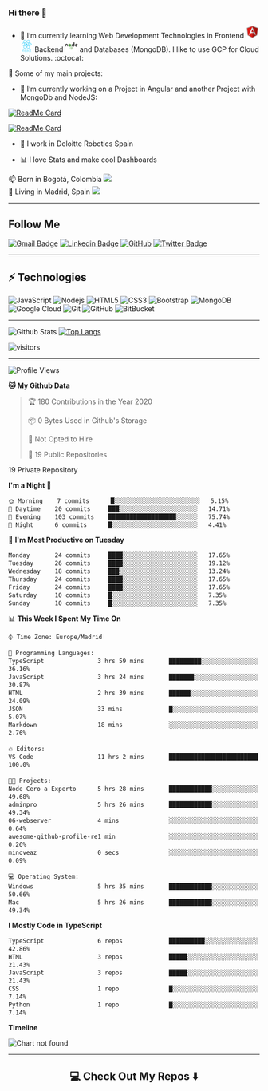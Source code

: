 ### Hi there 👋

- 🌱 I’m currently learning Web Development Technologies in Frontend <img src="https://raw.githubusercontent.com/devicons/devicon/master/icons/angularjs/angularjs-original.svg" alt="angular-js" width="25" height="25" />  <img src="https://raw.githubusercontent.com/devicons/devicon/master/icons/react/react-original-wordmark.svg" alt="react" width="25" height="25" /> Backend <img src="https://raw.githubusercontent.com/devicons/devicon/master/icons/nodejs/nodejs-original-wordmark.svg" alt="nodejs" width="25" height="25" />
 and Databases (MongoDB). I like to use GCP for Cloud Solutions. :octocat:

🚀 Some of my main projects:

- 🔭 I’m currently working on a Project in Angular and another Project with MongoDb and NodeJS:

[![ReadMe Card](https://github-readme-stats.vercel.app/api/pin/?username=minoveaz&repo=angular-web-portfolio)](https://github.com/minoveaz/angular-web-portfolio)

[![ReadMe Card](https://github-readme-stats.vercel.app/api/pin/?username=minoveaz&repo=node-app)](https://github.com/minoveaz/node-app)


-  🤖 I work in Deloitte Robotics Spain

- :bar_chart: I love Stats and make cool Dashboards

<p> 
📫  Born in Bogotá, Colombia <img src="https://image.flaticon.com/icons/svg/197/197575.svg" width="13"/>
<br>
📌  Living in Madrid, Spain <img src="https://image.flaticon.com/icons/svg/197/197593.svg" width="13"/>
</p>

<hr>

## Follow Me


[![Gmail Badge](https://img.shields.io/badge/-ing.miller.vega@gmail.com-c14438?style=flat-square&logo=Gmail&logoColor=white&link=mailto:ing.miller.vega@gmail.com)](mailto:ing.miller.vega@gmail.com)
[![Linkedin Badge](https://img.shields.io/badge/-minoveaz-blue?style=flat-square&logo=Linkedin&logoColor=white&link=https://www.linkedin.com/in/minoveaz/)](https://www.linkedin.com/in/minoveaz/)
[![GitHub](https://img.shields.io/badge/-GitHub-181717?style=flat-square&logo=github&logoColor=white&link=https://github.com/minoveaz)](https://github.com/minoveaz)
[![Twitter Badge](https://img.shields.io/badge/-@minoveaz-00acee?style=flat&logo=Twitter&logoColor=white)](https://twitter.com/intent/follow?screen_name=minoveaz "Follow on Twitter")

<hr>

## ⚡ Technologies

![JavaScript](https://img.shields.io/badge/-JavaScript-black?style=flat-square&logo=javascript)
![Nodejs](https://img.shields.io/badge/-Nodejs-black?style=flat-square&logo=Node.js)
![HTML5](https://img.shields.io/badge/-HTML5-E34F26?style=flat-square&logo=html5&logoColor=white)
![CSS3](https://img.shields.io/badge/-CSS3-1572B6?style=flat-square&logo=css3)
![Bootstrap](https://img.shields.io/badge/-Bootstrap-563D7C?style=flat-square&logo=bootstrap)
![MongoDB](https://img.shields.io/badge/-MongoDB-black?style=flat-square&logo=mongodb)
![Google Cloud](https://img.shields.io/badge/Google%20Cloud-black?style=flat-square&logo=google-cloud)
![Git](https://img.shields.io/badge/-Git-black?style=flat-square&logo=git)
![GitHub](https://img.shields.io/badge/-GitHub-181717?style=flat-square&logo=github)
![BitBucket](https://img.shields.io/badge/-BitBucket-darkblue?style=flat-square&logo=bitbucket)

<hr>

![Github Stats](https://github-readme-stats.vercel.app/api?username=minoveaz&count_private=true&show_icons=true)
[![Top Langs](https://github-readme-stats.vercel.app/api/top-langs/?username=minoveaz&layout=compact)](https://github.com/anuraghazra/github-readme-stats)

![visitors](https://visitor-badge.glitch.me/badge?page_id=minoveaz)

<hr>

<!--START_SECTION:waka-->
![Profile Views](http://img.shields.io/badge/Profile%20Views-131-blue)

**🐱 My Github Data** 

> 🏆 180 Contributions in the Year 2020
 > 
> 📦 0 Bytes Used in Github's Storage 
 > 
> 🚫 Not Opted to Hire
 > 
> 📜 19 Public Repositories 
 > 
19 Private Repository 
 > 
**I'm a Night 🦉** 

```text
🌞 Morning    7 commits      █░░░░░░░░░░░░░░░░░░░░░░░░   5.15% 
🌆 Daytime    20 commits     ███░░░░░░░░░░░░░░░░░░░░░░   14.71% 
🌃 Evening    103 commits    ███████████████████░░░░░░   75.74% 
🌙 Night      6 commits      █░░░░░░░░░░░░░░░░░░░░░░░░   4.41%

```
📅 **I'm Most Productive on Tuesday** 

```text
Monday       24 commits     ████░░░░░░░░░░░░░░░░░░░░░   17.65% 
Tuesday      26 commits     ████░░░░░░░░░░░░░░░░░░░░░   19.12% 
Wednesday    18 commits     ███░░░░░░░░░░░░░░░░░░░░░░   13.24% 
Thursday     24 commits     ████░░░░░░░░░░░░░░░░░░░░░   17.65% 
Friday       24 commits     ████░░░░░░░░░░░░░░░░░░░░░   17.65% 
Saturday     10 commits     █░░░░░░░░░░░░░░░░░░░░░░░░   7.35% 
Sunday       10 commits     █░░░░░░░░░░░░░░░░░░░░░░░░   7.35%

```


📊 **This Week I Spent My Time On** 

```text
⌚︎ Time Zone: Europe/Madrid

💬 Programming Languages: 
TypeScript               3 hrs 59 mins       █████████░░░░░░░░░░░░░░░░   36.16% 
JavaScript               3 hrs 24 mins       ███████░░░░░░░░░░░░░░░░░░   30.87% 
HTML                     2 hrs 39 mins       ██████░░░░░░░░░░░░░░░░░░░   24.09% 
JSON                     33 mins             █░░░░░░░░░░░░░░░░░░░░░░░░   5.07% 
Markdown                 18 mins             ░░░░░░░░░░░░░░░░░░░░░░░░░   2.76%

🔥 Editors: 
VS Code                  11 hrs 2 mins       █████████████████████████   100.0%

🐱‍💻 Projects: 
Node Cero a Experto      5 hrs 28 mins       ████████████░░░░░░░░░░░░░   49.68% 
adminpro                 5 hrs 26 mins       ████████████░░░░░░░░░░░░░   49.34% 
06-webserver             4 mins              ░░░░░░░░░░░░░░░░░░░░░░░░░   0.64% 
awesome-github-profile-re1 min               ░░░░░░░░░░░░░░░░░░░░░░░░░   0.26% 
minoveaz                 0 secs              ░░░░░░░░░░░░░░░░░░░░░░░░░   0.09%

💻 Operating System: 
Windows                  5 hrs 35 mins       ████████████░░░░░░░░░░░░░   50.66% 
Mac                      5 hrs 26 mins       ████████████░░░░░░░░░░░░░   49.34%

```

**I Mostly Code in TypeScript** 

```text
TypeScript               6 repos             ██████████░░░░░░░░░░░░░░░   42.86% 
HTML                     3 repos             █████░░░░░░░░░░░░░░░░░░░░   21.43% 
JavaScript               3 repos             █████░░░░░░░░░░░░░░░░░░░░   21.43% 
CSS                      1 repo              █░░░░░░░░░░░░░░░░░░░░░░░░   7.14% 
Python                   1 repo              █░░░░░░░░░░░░░░░░░░░░░░░░   7.14%

```


**Timeline**

![Chart not found](https://raw.githubusercontent.com/minoveaz/minoveaz/master/charts/bar_graph.png) 


<!--END_SECTION:waka-->

<hr>

<h2  align="center">💻 Check Out My Repos ⬇️ </h2>

<!--
**minoveaz/minoveaz** is a ✨ _special_ ✨ repository because its `README.md` (this file) appears on your GitHub profile.

Here are some ideas to get you started:

- 🔭 I’m currently working on ...

- 👯 I’m looking to collaborate on ...
- 🤔 I’m looking for help with ...
- 💬 Ask me about ...
- 📫 How to reach me: ...
- 😄 Pronouns: ...
- ⚡ Fun fact: ...
-->
